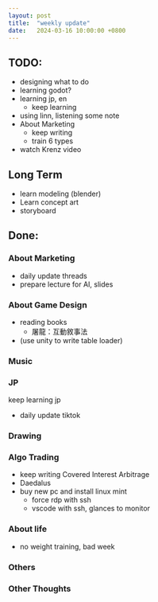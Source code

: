 ```yaml
---
layout: post
title:  "weekly update"
date:   2024-03-16 10:00:00 +0800
---
```


## TODO:
* designing what to do
* learning godot?
* learning jp, en
  * keep learning
* using linn, listening some note
* About Marketing
  * keep writing
  * train 6 types 
* watch Krenz video

## Long Term 
* learn modeling (blender)
* Learn concept art
* storyboard

## Done:

### About Marketing
* daily update threads
* prepare lecture for AI, slides


### About Game Design
* reading books
  * 屠龍：互動敘事法
* (use unity to write table loader)

### Music

### JP
keep learning jp
* daily update tiktok

### Drawing

### Algo Trading
* keep writing Covered Interest Arbitrage
* Daedalus
* buy new pc and install linux mint
  * force rdp with ssh
  * vscode with ssh, glances to monitor

### About life
* no weight training, bad week

### Others

### Other Thoughts
